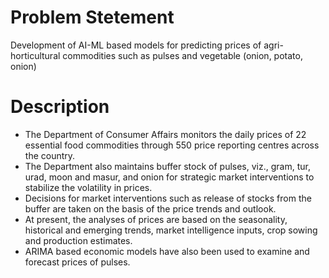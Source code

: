 # Problem Stetement
Development of AI-ML based models for predicting prices of agri-horticultural commodities such as pulses and vegetable (onion, potato, onion)

# Description	
- The Department of Consumer Affairs monitors the daily prices of 22 essential food commodities through 550 price reporting centres across the country. 
- The Department also maintains buffer stock of pulses, viz., gram, tur, urad, moon and masur, and onion for strategic market interventions to
stabilize the volatility in prices.
- Decisions for market interventions such as release of stocks from the buffer are taken on the basis of the price trends and outlook.
- At present, the analyses of prices are based on the seasonality, historical and emerging trends, market intelligence inputs, crop sowing
  and production estimates.
- ARIMA based economic models have also been used to examine and forecast prices of pulses.
